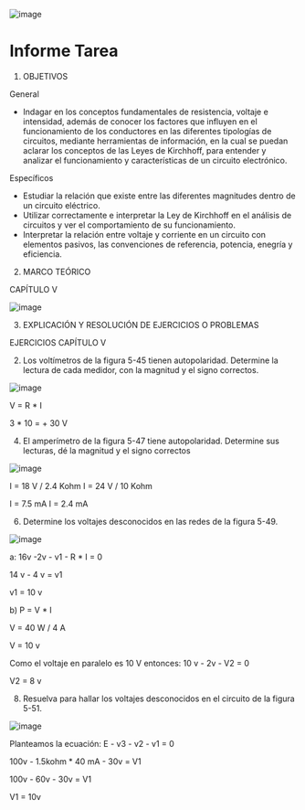 ![image](https://user-images.githubusercontent.com/84390820/122866386-73fd6300-d2ed-11eb-8404-d90c2a6c9ef2.png)

# Informe Tarea

1. OBJETIVOS

General

* Indagar en los conceptos fundamentales de resistencia, voltaje e intensidad, además de conocer los factores que influyen en el funcionamiento de los conductores en las diferentes tipologías de circuitos, mediante herramientas de información, en la cual se puedan aclarar los conceptos de las Leyes de Kirchhoff, para entender y analizar el funcionamiento y características de un circuito electrónico.

Específicos

* Estudiar la relación que existe entre las diferentes magnitudes dentro de un circuito eléctrico.
* Utilizar correctamente e interpretar la Ley de Kirchhoff en el análisis de circuitos y ver el comportamiento de su funcionamiento.
* Interpretar la relación entre voltaje y corriente en un circuito con elementos pasivos, las convenciones de referencia, potencia, enegría y eficiencia.

2. MARCO TEÓRICO

CAPÍTULO V

![image](https://user-images.githubusercontent.com/84390820/122866990-7b713c00-d2ee-11eb-8bda-69b352be0892.png)

3. EXPLICACIÓN Y RESOLUCIÓN DE EJERCICIOS O PROBLEMAS

EJERCICIOS CAPÍTULO V

2) Los voltímetros de la figura 5-45 tienen autopolaridad. Determine la lectura de cada medidor, con la magnitud y el signo correctos.

![image](https://user-images.githubusercontent.com/84390820/122867783-a740f180-d2ef-11eb-9b12-7e6f0be7baee.png)

V = R * I

3 * 10 = + 30 V

4) El amperímetro de la figura 5-47 tiene autopolaridad. Determine sus lecturas, dé la magnitud y el signo correctos

![image](https://user-images.githubusercontent.com/84390820/122868106-1a4a6800-d2f0-11eb-84a3-bb2bedcb1a7c.png)

I = 18 V / 2.4 Kohm             I = 24 V / 10 Kohm

I = 7.5 mA                      I = 2.4 mA

6) Determine los voltajes desconocidos en las redes de la figura 5-49.

![image](https://user-images.githubusercontent.com/84390820/122868711-f176a280-d2f0-11eb-847b-535107001d02.png)

a: 16v -2v - v1 - R * I = 0 

   14 v - 4 v = v1 

   v1 = 10 v

b) P = V * I 

   V = 40 W / 4 A 
   
   V = 10 v 
   
   Como el voltaje en paralelo es 10 V entonces: 10 v - 2v - V2 = 0
   
   V2 = 8 v 

8) Resuelva para hallar los voltajes desconocidos en el circuito de la figura 5-51.

![image](https://user-images.githubusercontent.com/84390820/122869758-54b50480-d2f2-11eb-94ff-36893a7a9aee.png)

Planteamos la ecuación: E - v3 - v2 - v1 = 0

100v - 1.5kohm * 40 mA - 30v = V1

100v - 60v - 30v = V1

V1 = 10v


















